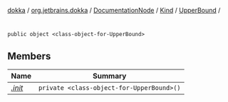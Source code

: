 [dokka](../../../../../index.md) / [org.jetbrains.dokka](../../../../index.md) / [DocumentationNode](../../../index.md) / [Kind](../../index.md) / [UpperBound](../index.md) / [<class-object-for-UpperBound>](index.md)

# <class-object-for-UpperBound>

```
public object <class-object-for-UpperBound>
```
## Members
| Name | Summary |
|------|---------|
|[*.init*](_init_.md)|`private <class-object-for-UpperBound>()`<br>|
